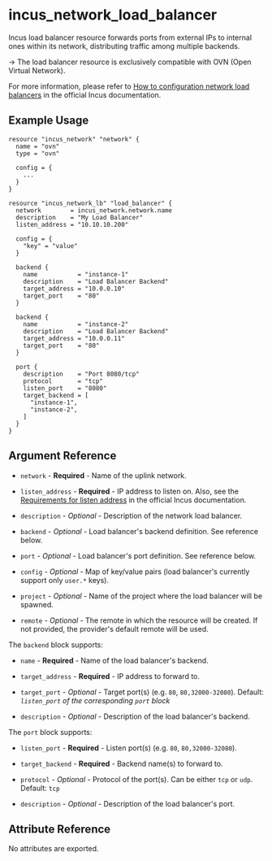 # incus_network_load_balancer

Incus load balancer resource forwards ports from external IPs to internal ones within its network,
distributing traffic among multiple backends.

-> The load balancer resource is exclusively compatible with OVN (Open Virtual Network).

For more information, please refer to [How to configuration network load balancers](https://linuxcontainers.org/incus/docs/main/howto/network_load_balancers/)
in the official Incus documentation.

## Example Usage

```hcl
resource "incus_network" "network" {
  name = "ovn"
  type = "ovn"

  config = {
    ...
  }
}

resource "incus_network_lb" "load_balancer" {
  network        = incus_network.network.name
  description    = "My Load Balancer"
  listen_address = "10.10.10.200"

  config = {
    "key" = "value"
  }

  backend {
    name           = "instance-1"
    description    = "Load Balancer Backend"
    target_address = "10.0.0.10"
    target_port    = "80"
  }

  backend {
    name           = "instance-2"
    description    = "Load Balancer Backend"
    target_address = "10.0.0.11"
    target_port    = "80"
  }

  port {
    description    = "Port 8080/tcp"
    protocol       = "tcp"
    listen_port    = "8080"
    target_backend = [
      "instance-1",
      "instance-2",
    ]
  }
}

```

## Argument Reference

* `network` - **Required** - Name of the uplink network.

* `listen_address` - **Required** - IP address to listen on. Also, see the [Requirements for listen address](https://linuxcontainers.org/incus/docs/main/howto/network_load_balancers/#requirements-for-listen-addresses) in the official Incus documentation.

* `description` - *Optional* - Description of the network load balancer.

* `backend` - *Optional* - Load balancer's backend definition. See reference below.

* `port` - *Optional* - Load balancer's port definition. See reference below.

* `config` - *Optional* - Map of key/value pairs (load balancer's currently support only `user.*` keys).

* `project` - *Optional* - Name of the project where the load balancer will be spawned.

* `remote` - *Optional* - The remote in which the resource will be created. If
	not provided, the provider's default remote will be used.

The `backend` block supports:

* `name` - **Required** - Name of the load balancer's backend.

* `target_address` - **Required** - IP address to forward to.

* `target_port` - *Optional* - Target port(s) (e.g. `80`, `80,32000-32080`). Default: *`listen_port` of the corresponding `port` block*

* `description` - *Optional* - Description of the load balancer's backend.

The `port` block supports:

* `listen_port` - **Required** - Listen port(s) (e.g. `80`, `80,32000-32080`).

* `target_backend` - **Required** - Backend name(s) to forward to.

* `protocol` - *Optional* - Protocol of the port(s). Can be either `tcp` or `udp`. Default: `tcp`

* `description` - *Optional* - Description of the load balancer's port.

## Attribute Reference

No attributes are exported.


